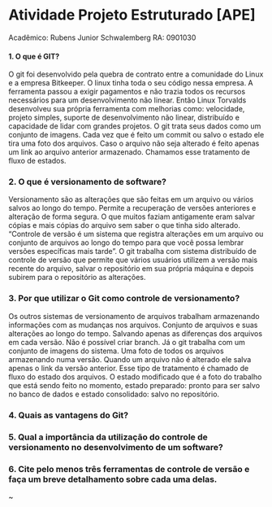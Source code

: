 # Atividade Projeto Estruturado [APE]

Acadêmico: Rubens Junior Schwalemberg
RA: 0901030

#### 1. O que é GIT?
O git foi desenvolvido pela quebra de contrato entre a comunidade do Linux e a empresa Bitkeeper. O linux tinha toda o seu código nessa empresa. A ferramenta passou a exigir pagamentos e não trazia todos os recursos necessários para um desenvolvimento não linear. Então Linux Torvalds desenvolveu sua própria ferramenta com melhorias como: velocidade, projeto simples, suporte de desenvolvimento não linear, distribuído e capacidade de lidar com grandes projetos.
O git trata seus dados como um conjunto de imagens. Cada vez que é feito um commit ou salvo o estado ele tira uma foto dos arquivos. Caso o arquivo não seja alterado é feito apenas um link ao arquivo anterior armazenado. Chamamos esse tratamento de fluxo de estados.


### 2.  O que é versionamento de software?
Versionamento são as alterações que são feitas em um arquivo ou vários salvos ao longo do tempo. Permite a recuperação de versões anteriores e alteração de forma segura. O que muitos faziam antigamente eram salvar cópias e mais cópias do arquivo sem saber o que tinha sido alterado. “Controle de versão é um sistema que registra alterações em um arquivo ou conjunto de arquivos ao longo do tempo para que você possa lembrar versões específicas mais tarde”. O git trabalha com sistema distribuído de controle de versão que permite que vários usuários utilizem a versão mais recente do arquivo, salvar o repositório em sua própria máquina e depois subirem para o repositório as alterações.


### 3. Por que utilizar o Git como controle de versionamento?
Os outros sistemas de versionamento de arquivos trabalham armazenando informações com as mudanças nos arquivos. Conjunto de arquivos e suas alterações ao longo do tempo. Salvando apenas as diferenças dos arquivos em cada versão. Não é possível criar branch. Já o git trabalha com um conjunto de imagens do sistema. Uma foto de todos os arquivos armazenando numa versão. Quando um arquivo não é alterado ele salva apenas o link da versão anterior. Esse tipo de tratamento é chamado de fluxo do estado dos arquivos. O estado modificado que é a foto do trabalho que está sendo feito no momento, estado preparado:  pronto para ser salvo no banco de dados e estado consolidado: salvo no repositório.

### 4. Quais as vantagens do Git?


### 5. Qual a importância da utilização do controle de versionamento no desenvolvimento de um software?


### 6. Cite pelo menos três ferramentas de controle de versão e faça um breve detalhamento sobre cada uma delas.


~

